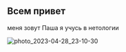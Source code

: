 ## Всем привет
меня зовут Паша я учусь в нетологии


  
![photo_2023-04-28_23-10-30](https://github.com/wbposha/me/assets/135736179/98d09ca7-185e-44ca-967d-b9a1d6285e2a)
